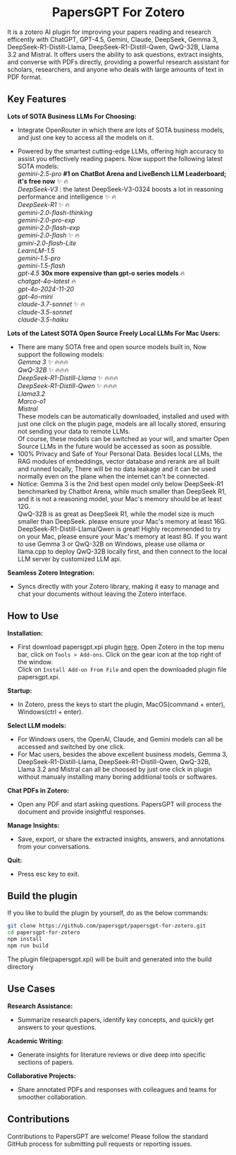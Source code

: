 <h1 align="center">
PapersGPT For Zotero
</h1>
It is a zotero AI plugin for improving your papers reading and research efficently with ChatGPT, GPT-4.5, Gemini, Claude, DeepSeek, Gemma 3, DeepSeek-R1-Distill-Llama, DeepSeek-R1-Distill-Qwen, QwQ-32B, Llama 3.2 and Mistral. It offers users the ability to ask questions, extract insights, and converse with PDFs directly, providing a powerful research assistant for scholars, researchers, and anyone who deals with large amounts of text in PDF format.

## Key Features

**Lots of SOTA Business LLMs For Choosing:**
- Integrate OpenRouter in which there are lots of SOTA business models, and just one key to access all the models on it.  

- Powered by the smartest cutting-edge LLMs, offering high accuracy to assist you effectively reading papers. Now support the following latest SOTA models:  
  *gemini-2.5-pro* **#1 on ChatBot Arena and LiveBench LLM Leaderboard; it's free now** :sparkles: :fire:  
  *DeepSeek-V3* : the latest DeepSeek-V3-0324 boosts a lot in reasoning performance and intelligence :sparkles: :fire:   
  *DeepSeek-R1*  :sparkles: :fire:  
  *gemini-2.0-flash-thinking*   
  *gemini-2.0-pro-exp*  
  *gemini-2.0-flash-exp*     
  *gemini-2.0-flash*  :sparkles: :fire:   
  *gmini-2.0-flash-Lite*   
  *LearnLM-1.5*  
  *gemini-1.5-pro*  
  *gemini-1.5-flash*  
  *gpt-4.5* **30x more expensive than gpt-o series models** :fire:  
  *chatgpt-4o-latest* :fire:  
  *gpt-4o-2024-11-20*   
  *gpt-4o-mini*  
  *claude-3.7-sonnet* :sparkles: :fire:   
  *claude-3.5-sonnet*  
  *claude-3.5-haiku*  

**Lots of the Latest SOTA Open Source Freely Local LLMs For Mac Users:**

- There are many SOTA free and open source models built in, Now support the following models:  
  *Gemma 3* :sparkles: :fire::fire::fire:  
  *QwQ-32B* :sparkles: :fire::fire::fire:  
  *DeepSeek-R1-Distill-Llama* :sparkles: :fire::fire::fire:  
  *DeepSeek-R1-Distill-Qwen* :sparkles: :fire::fire::fire:  
  *Llama3.2*     
  *Marco-o1*    
  *Mistral*   
  These models can be automatically downloaded, installed and used with just one click on the plugin page, models are all locally stored, ensuring not sending your data to remote LLMs.  
  Of course, these models can be switched as your will, and smarter Open Source LLMs in the future would be accessed as soon as possible.
- 100% Privacy and Safe of Your Personal Data. Besides local LLMs, the RAG modules of embeddings, vector database and rerank are all built and runned locally, There will be no data leakage and it can be used normally even on the plane when the internet can't be connected.
- Notice: Gemma 3 is the 2nd best open model only below DeepSeek-R1 benchmarked by Chatbot Arena, while much smaller than DeepSeek R1, and it is not a reasoning model, your Mac's memory should be at least 12G.  
          QwQ-32B is as great as DeepSeek R1, while the model size is much smaller than DeepSeek. please ensure your Mac's memory at least 16G. DeepSeek-R1-Distill-Llama/Qwen is great! Highly recommended to try on your Mac, please ensure your Mac's memory at least 8G. If you want to use Gemma 3 or QwQ-32B on Windows, please use ollama or llama.cpp to deploy QwQ-32B locally first, and then connect to the local LLM server by customized LLM api.

**Seamless Zotero Integration:**

- Syncs directly with your Zotero library, making it easy to manage and chat your documents without leaving the Zotero interface.
  
## How to Use  

**Installation:** 

- First download papersgpt.xpi plugin [here](https://github.com/papersgpt/papersgpt-for-zotero/releases/download/papersgpt-v0.1.1/papersgpt-v0.1.1.xpi). 
  Open Zotero in the top menu bar, click on `Tools > Add-ons`.  Click on the gear icon at the top right of the window.  
  Click on `Install Add-on From File` and open the downloaded plugin file papersgpt.xpi.

**Startup:**

- In Zotero, press the keys to start the plugin, MacOS(command + enter), Windows(ctrl + enter). 

**Select LLM models:**
 
- For Windows users, the OpenAI, Claude, and Gemini models can all be accessed and switched by one click.  
- For Mac users, besides the above excellent business models, Gemma 3, DeepSeek-R1-Distill-Llama, DeepSeek-R1-Distill-Qwen, QwQ-32B, Llama 3.2 and Mistral can all be choosed by just one click in plugin without manualy installing many boring additional tools or softwares.  

**Chat PDFs in Zotero:** 

- Open any PDF and start asking questions. PapersGPT will process the document and provide insightful responses.

**Manage Insights:** 

- Save, export, or share the extracted insights, answers, and annotations from your conversations.

**Quit:**  

- Press esc key to exit. 


## Build the plugin

If you like to build the plugin by yourself, do as the below commands:

```bash
git clone https://github.com/papersgpt/papersgpt-for-zotero.git
cd papersgpt-for-zotero
npm install
npm run build
```
The plugin file(papersgpt.xpi) will be built and generated into the build directory
 
## Use Cases

**Research Assistance:**  

- Summarize research papers, identify key concepts, and quickly get answers to your questions.

**Academic Writing:** 

- Generate insights for literature reviews or dive deep into specific sections of papers.  

**Collaborative Projects:** 

- Share annotated PDFs and responses with colleagues and teams for smoother collaboration.
  
## Contributions

Contributions to PapersGPT are welcome! Please follow the standard GitHub process for submitting pull requests or reporting issues.

